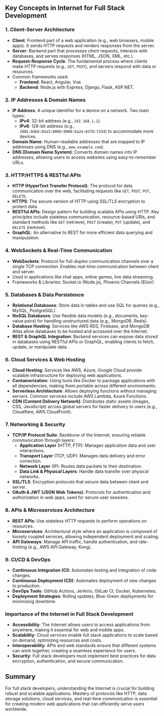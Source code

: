 ## Key Concepts in Internet for Full Stack Development

### 1. **Client-Server Architecture**

- **Client**: Frontend part of a web application (e.g., web browsers, mobile apps). It sends HTTP requests and renders responses from the server.
- **Server**: Backend part that processes client requests, interacts with databases, and serves responses (HTML, JSON, XML, etc.).
- **Request-Response Cycle**: The fundamental process where clients make HTTP requests (e.g., `GET`, `POST`), and servers respond with data or resources.
- Common frameworks used:
  - **Frontend**: React, Angular, Vue.
  - **Backend**: Node.js with Express, Django, Flask, ASP.NET.

### 2. **IP Addresses & Domain Names**

- **IP Address**: A unique identifier for a device on a network. Two main types:
  - **IPv4**: 32-bit address (e.g., `192.168.1.1`).
  - **IPv6**: 128-bit address (e.g., `2001:0db8:85a3:0000:0000:8a2e:0370:7334`) to accommodate more devices.
- **Domain Name**: Human-readable addresses that are mapped to IP addresses using DNS (e.g., `www.example.com`).
- **DNS (Domain Name System)**: Converts domain names into IP addresses, allowing users to access websites using easy-to-remember URLs.

### 3. **HTTP/HTTPS & RESTful APIs**

- **HTTP (HyperText Transfer Protocol)**: The protocol for data communication over the web, facilitating requests like `GET`, `POST`, `PUT`, `DELETE`.
- **HTTPS**: The secure version of HTTP using SSL/TLS encryption to protect data.
- **RESTful APIs**: Design pattern for building scalable APIs using HTTP. Key principles include stateless communication, resource-based URIs, and standard methods like `GET` (retrieve), `POST` (create), `PUT` (update), and `DELETE` (remove).
- **GraphQL**: An alternative to REST for more efficient data querying and manipulation.

### 4. **WebSockets & Real-Time Communication**

- **WebSockets**: Protocol for full-duplex communication channels over a single TCP connection. Enables real-time communication between client and server.
- Used in applications like chat apps, online games, live data streaming.
- Frameworks & Libraries: Socket.io (Node.js), Phoenix Channels (Elixir).

### 5. **Databases & Data Persistence**

- **Relational Databases**: Store data in tables and use SQL for queries (e.g., MySQL, PostgreSQL).
- **NoSQL Databases**: Use flexible data models (e.g., documents, key-value pairs) for handling unstructured data (e.g., MongoDB, Redis).
- **Database Hosting**: Services like AWS RDS, Firebase, and MongoDB Atlas allow databases to be hosted and accessed over the Internet.
- **REST & GraphQL Integration**: Backend services can expose data stored in databases using RESTful APIs or GraphQL, enabling clients to fetch, update, or manipulate data.

### 6. **Cloud Services & Web Hosting**

- **Cloud Hosting**: Services like AWS, Azure, Google Cloud provide scalable infrastructure for deploying web applications.
- **Containerization**: Using tools like Docker to package applications with all dependencies, making them portable across different environments.
- **Serverless Architecture**: Allows deploying functions without managing servers. Common services include AWS Lambda, Azure Functions.
- **CDN (Content Delivery Network)**: Distributes static assets (images, CSS, JavaScript) across global servers for faster delivery to users (e.g., Cloudflare, AWS CloudFront).

### 7. **Networking & Security**

- **TCP/IP Protocol Suite**: Backbone of the Internet, ensuring reliable communication through layers:
  - **Application Layer** (HTTP, FTP): Manages application data and user interactions.
  - **Transport Layer** (TCP, UDP): Manages data delivery and error correction.
  - **Network Layer** (IP): Routes data packets to their destination.
  - **Data Link & Physical Layers**: Handle data transfer over physical networks.
- **SSL/TLS**: Encryption protocols that secure data between client and server.
- **OAuth & JWT (JSON Web Tokens)**: Protocols for authentication and authorization in web apps, used for secure user sessions.

### 8. **APIs & Microservices Architecture**

- **REST APIs**: Use stateless HTTP requests to perform operations on resources.
- **Microservices**: Architectural style where an application is composed of loosely coupled services, allowing independent deployment and scaling.
- **API Gateways**: Manage API traffic, handle authentication, and rate-limiting (e.g., AWS API Gateway, Kong).

### 9. **CI/CD & DevOps**

- **Continuous Integration (CI)**: Automates testing and integration of code changes.
- **Continuous Deployment (CD)**: Automates deployment of new changes to production.
- **DevOps Tools**: GitHub Actions, Jenkins, GitLab CI, Docker, Kubernetes.
- **Deployment Strategies**: Rolling updates, Blue-Green deployments for minimizing downtime.

### Importance of the Internet in Full Stack Development

- **Accessibility**: The Internet allows users to access applications from anywhere, making it essential for web and mobile apps.
- **Scalability**: Cloud services enable full stack applications to scale based on demand, optimizing resources and costs.
- **Interoperability**: APIs and web standards ensure that different systems can work together, creating a seamless experience for users.
- **Security**: Full stack developers must implement best practices for data encryption, authentication, and secure communication.

## Summary

For full stack developers, understanding the Internet is crucial for building robust and scalable applications. Mastery of protocols like HTTP, data storage solutions, cloud services, and real-time communication is essential for creating modern web applications that can efficiently serve users worldwide.

